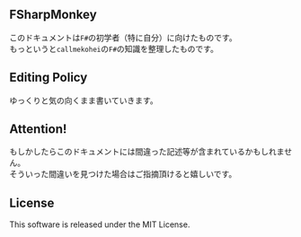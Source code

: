 FSharpMonkey
---
このドキュメントは`F#`の初学者（特に自分）に向けたものです。  
もっというと`callmekohei`の`F#`の知識を整理したものです。

Editing Policy
---
ゆっくりと気の向くまま書いていきます。

Attention!
---
もしかしたらこのドキュメントには間違った記述等が含まれているかもしれません。  
そういった間違いを見つけた場合はご指摘頂けると嬉しいです。

License
---
This software is released under the MIT License.
